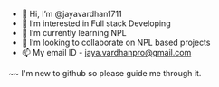 - 👋 Hi, I’m @jayavardhan1711
- 👀 I’m interested in Full stack Developing
- 🌱 I’m currently learning NPL
- 💞️ I’m looking to collaborate on NPL based projects
- 📫 My email ID - jaya.vardhanpro@gmail.com

~~  I'm new to github so please guide me through it.
